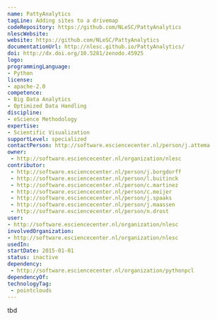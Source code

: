 ```yaml
---
name: PattyAnalytics
tagLine: Adding sites to a drivemap
codeRepository: https://github.com/NLeSC/PattyAnalytics
nlescWebsite:
website: https://github.com/NLeSC/PattyAnalytics
documentationUrl: http://nlesc.github.io/PattyAnalytics/
doi: http://dx.doi.org/10.5281/zenodo.45925
logo:
programmingLanguage:
- Python
license:
- apache-2.0
competence:
- Big Data Analytics
- Optimized Data Handling
discipline:
- eScience Methodology
expertise:
- Scientific Visualization
supportLevel: specialized
contactPerson: http://software.esciencecenter.nl/person/j.attema
owner:
 - http://software.esciencecenter.nl/organization/nlesc
contributor:
 - http://software.esciencecenter.nl/person/j.borgdorff
 - http://software.esciencecenter.nl/person/l.buitinck
 - http://software.esciencecenter.nl/person/c.martinez
 - http://software.esciencecenter.nl/person/c.meijer
 - http://software.esciencecenter.nl/person/j.spaaks
 - http://software.esciencecenter.nl/person/j.maassen
 - http://software.esciencecenter.nl/person/n.drost
user:
- http://software.esciencecenter.nl/organization/nlesc
involvedOrganization:
- http://software.esciencecenter.nl/organization/nlesc
usedIn:
startDate: 2015-01-01
status: inactive
dependency:
 - http://software.esciencecenter.nl/organization/pythonpcl
dependencyOf:
technologyTag:
 - pointclouds
---
```

tbd
